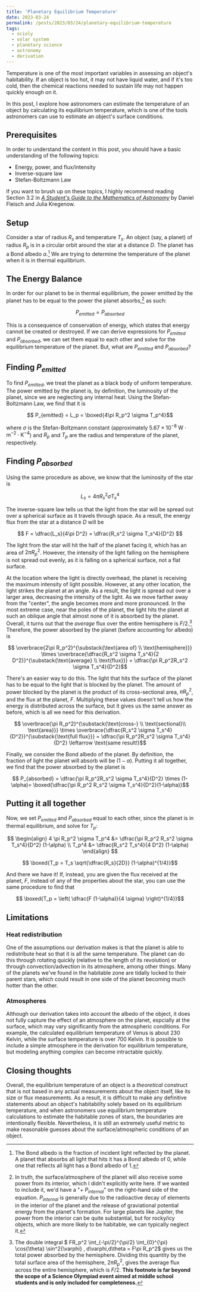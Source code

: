 ```yaml
---
title: 'Planetary Equilibrium Temperature'
date: 2023-03-24
permalink: /posts/2023/03/24/planetary-equilibrium-temperature
tags:
  - scioly
  - solar system
  - planetary science
  - astronomy
  - derivation
---
```


Temperature is one of the most important variables in assessing an object's habitability. If an object is too hot, it may not have liquid water, and if it's too cold, then the chemical reactions needed to sustain life may not happen quickly enough on it.

In this post, I explore how astronomers can estimate the temperature of an object by calculating its equilibrium temperature, which is one of the tools astronomers can use to estimate an object's surface conditions.

## Prerequisites

In order to understand the content in this post, you should have a basic understanding of the following topics:

- Energy, power, and flux/intensity
- Inverse-square law
- Stefan-Boltzmann Law

If you want to brush up on these topics, I highly recommend reading Section 3.2 in [*A Student's Guide to the Mathematics of Astronomy*](http://www.danfleisch.com/sgmoa/) by Daniel Fleisch and Julia Kregenow.

## Setup

Consider a star of radius $R_{s}$ and temperature $T_{s}$. An object (say, a planet) of radius $R_p$ is in a circular orbit around the star at a distance $D$. The planet has a Bond albedo $\alpha$.[^1] We are trying to determine the temperature of the planet when it is in thermal equilibrium.

[^1]: The Bond albedo is the fraction of incident light reflected by the planet. A planet that absorbs all light that hits it has a Bond albedo of 0, while one that reflects all light has a Bond albedo of 1.

## The Energy Balance

In order for our planet to be in thermal equilibrium, the power emitted by the planet has to be equal to the power the planet absorbs,[^2] as such:

$$ P_{emitted} = P_{absorbed}$$

[^2]: In truth, the surface/atmosphere of the planet will also receive some power from its interior, which I didn't explicitly write here. If we wanted to include it, we'd have a "$+\text{ }P_{internal}$" on the right-hand side of the equation. $P_{internal}$ is generally due to the radioactive decay of elements in the interior of the planet and the release of graviational potential energy from the planet's formation. For large planets like Jupiter, the power from the interior can be quite substantial, but for rocky/icy objects, which are more likely to be habitable, we can typically neglect it.

This is a consequence of conservation of energy, which states that energy cannot be created or destroyed. If we can derive expressions for $P_{emitted}$ and $P_{absorbed}$, we can set them equal to each other and solve for the equilibrium temperature of the planet. But, what are $P_{emitted}$ and $P_{absorbed}$?

## Finding $P_{emitted}$

To find $P_{emitted}$, we treat the planet as a black body of uniform temperature. The power emitted by the planet is, by definition, the luminosity of the planet, since we are neglecting any internal heat. Using the Stefan-Boltzmann Law, we find that it is

$$ P_{emitted} = L_p = \boxed{4\pi R_p^2 \sigma T_p^4}$$

where $\sigma$ is the Stefan-Boltzmann constant (approximately $5.67 \times 10^{-8} \text{ W}\cdot\text{m}^{-2}\cdot\text{K}^{-4}$) and $R_p$ and $T_p$ are the radius and temperature of the planet, respectively.

## Finding $P_{absorbed}$

Using the same procedure as above, we know that the luminosity of the star is

$$ L_s = 4\pi R_s^2 \sigma T_s^4$$

The inverse-square law tells us that the light from the star will be spread out over a spherical surface as it travels through space. As a result, the energy flux from the star at a distance $D$ will be

$$ F = \dfrac{L_s}{4\pi D^2} = \dfrac{R_s^2 \sigma T_s^4}{D^2} $$

The light from the star will hit the half of the planet facing it, which has an area of $2\pi R_p^2$. However, the intensity of the light falling on the hemisphere is not spread out evenly, as it is falling on a spherical surface, not a flat surface.

At the location where the light is directly overhead, the planet is receiving the maximum intensity of light possible. However, at any other location, the light strikes the planet at an angle. As a result, the light is spread out over a larger area, decreasing the intensity of the light. As we move farther away from the "center", the angle becomes more and more pronounced. In the most extreme case, near the poles of the planet, the light hits the planet at such an oblique angle that almost none of it is absorbed by the planet. Overall, it turns out that the *average* flux over the entire hemisphere is $F/2$.[^3] Therefore, the power absorbed by the planet (before accounting for albedo) is

$$ \overbrace{2\pi R_p^2}^{\substack{\text{area of} \\ \text{hemisphere}}} \times \overbrace{\dfrac{R_s^2 \sigma T_s^4}{2 D^2}}^{\substack{\text{average} \\ \text{flux}}} = \dfrac{\pi R_p^2R_s^2 \sigma T_s^4}{D^2}$$

[^3]: The double integral $ FR_p^2 \int_{-\pi/2}^{\pi/2} \int_{0}^{\pi} \cos{\theta} \sin^2{\varphi} \, d\varphi\,d\theta = F\pi R_p^2$ gives us the total power absorbed by the hemisphere. Dividing this quantity by the total surface area of the hemisphere, $2\pi R_p^2$, gives the average flux across the entire hemisphere, which is $F/2$. **This footnote is far beyond the scope of a Science Olympiad event aimed at middle school students and is only included for completeness.**

There's an easier way to do this. The light that hits the surface of the planet has to be equal to the light that is blocked by the planet. The amount of power blocked by the planet is the product of its cross-sectional area, $\pi R_p^2$, and the flux at the planet, $F$. Multiplying these values doesn't tell us how the energy is distributed across the surface, but it gives us the same answer as before, which is all we need for this derivation.

$$ \overbrace{\pi R_p^2}^{\substack{\text{cross-} \\ \text{sectional}\\ \text{area}}} \times \overbrace{\dfrac{R_s^2 \sigma T_s^4}{D^2}}^{\substack{\text{full flux}}} = \dfrac{\pi R_p^2R_s^2 \sigma T_s^4}{D^2} \leftarrow \text{same result!}$$

Finally, we consider the Bond albedo of the planet. By definition, the fraction of light the planet will absorb will be $(1-\alpha)$. Putting it all together, we find that the power absorbed by the planet is

$$ P_{absorbed} = \dfrac{\pi R_p^2R_s^2 \sigma T_s^4}{D^2} \times (1-\alpha)= \boxed{\dfrac{\pi R_p^2 R_s^2 \sigma T_s^4}{D^2}(1-\alpha)}$$

## Putting it all together

Now, we set $P_{emitted}$ and $P_{absorbed}$ equal to each other, since the planet is in thermal equilibrium, and solve for $T_p$:

$$
\begin{align}
  4 \pi R_p^2 \sigma T_p^4 &= \dfrac{\pi R_p^2 R_s^2 \sigma T_s^4}{D^2} (1-\alpha) \\
  T_p^4 &= \dfrac{R_s^2 T_s^4}{4 D^2} (1-\alpha)
\end{align}
$$

$$ \boxed{T_p = T_s \sqrt{\dfrac{R_s}{2D}} (1-\alpha)^{1/4}}$$

And there we have it! If, instead, you are given the flux received at the planet, $F$, instead of any of the properties about the star, you can use the same procedure to find that

$$ \boxed{T_p = \left( \dfrac{F (1-\alpha)}{4 \sigma} \right)^{1/4}}$$

## Limitations

### Heat redistribution

One of the assumptions our derivation makes is that the planet is able to redistribute heat so that it is all the same temperature. The planet can do this through rotating quickly (relative to the length of its revolution) or through convection/advection in its atmosphere, among other things. Many of the planets we've found in the habitable zone are tidally locked to their parent stars, which could result in one side of the planet becoming much hotter than the other.

### Atmospheres

Although our derivation takes into account the albedo of the object, it does not fully capture the effect of an atmosphere on the planet, espcially at the surface, which may vary significantly from the atmospheric conditions. For example, the calculated equilibrium temperature of Venus is about 230 Kelvin, while the surface temperature is over 700 Kelvin. It is possible to include a simple atmosphere in the derivation for equilibrium temperature, but modeling anything complex can become intractable quickly.

## Closing thoughts

Overall, the equilibrium temperature of an object is a *theoretical* construct that is not based in any actual measurements about the object itself, like its size or flux measurements. As a result, it is difficult to make any definitive statements about an object's habitability solely based on its equilibrium temperature, and when astronomers use equilibrium temperature calculations to estimate the habitable zones of stars, the boundaries are intentionally flexible. Nevertheless, it is still an extremely useful metric to make reasonable guesses about the surface/atmospheric conditions of an object.
